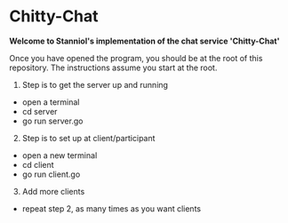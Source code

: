 
# Chitty-Chat

**Welcome to Stanniol's implementation of the chat service 'Chitty-Chat'**

Once you have opened the program, you should be at the root of this repository.
The instructions assume you start at the root.

1. Step is to get the server up and running
- open a terminal
- cd server
- go run server.go

2. Step is to set up at client/participant
- open a new terminal
- cd client
- go run client.go

3. Add more clients
- repeat step 2, as many times as you want clients
